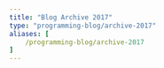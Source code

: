 ```yaml
---
title: "Blog Archive 2017"
type: "programming-blog/archive-2017"
aliases: [
    /programming-blog/archive-2017
]
---
```

